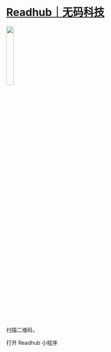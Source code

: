 # [Readhub｜无码科技](https://readhub.cn)

<img src='https://cdn.readhub.cn/next_images/minaCodeFromTopicsScan@2x.png' width='20%'   />

扫描二维码，

打开 Readhub 小程序
